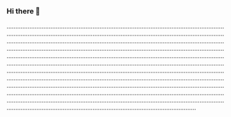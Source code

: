 ### Hi there 👋

................................................................................................................................................................................................................................................................................................................................................................................................................................................................................................................................................................................................................................................................................................................................................................................................................................................................................................................................................................................................................................................................................................................................................................................................................................................................................................................................................................................................................................................................................................................................